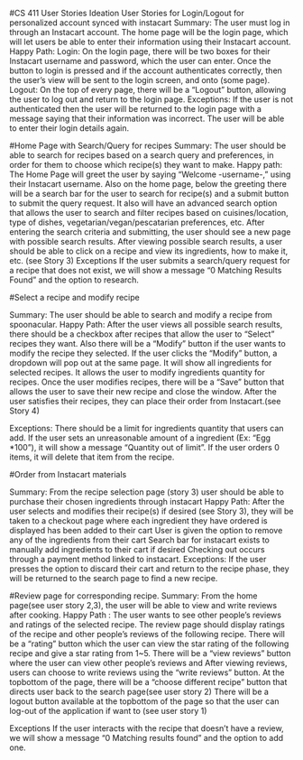 #CS 411 User Stories Ideation
User Stories for
Login/Logout for personalized account synced with instacart
Summary: The user must log in through an Instacart account. The home page will be the login page, which will let users be able to enter their information using their Instacart account.
Happy Path:
Login: On the login page, there will be two boxes for their Instacart username and password, which the user can enter. Once the button to login is pressed and if the account authenticates correctly, then the user’s view will be sent to the login screen, and onto (some page).
Logout: On the top of every page, there will be a “Logout” button, allowing the user to log out and return to the login page.
Exceptions:
If the user is not authenticated then the user will be returned to the login page with a message saying that their information was incorrect. The user will be able to enter their login details again.

#Home Page with Search/Query for recipes
Summary:
The user should be able to search for recipes based on a search query and preferences, in order for them to choose which recipe(s) they want to make.
Happy path:
The Home Page will greet the user by saying “Welcome -username-,” using their Instacart username.
Also on the home page, below the greeting there will be a search bar for the user to search for recipe(s) and a submit button to submit the query request.
It also will have an advanced search option that allows the user to search and filter recipes based on cuisines/location, type of dishes, vegetarian/vegan/pescatarian preferences, etc.
After entering the search criteria and submitting, the user should see a new page with possible search results.
After viewing possible search results, a user should be able to click on a recipe and view its ingredients, how to make it, etc. (see Story 3)
Exceptions
If the user submits a search/query request for a recipe that does not exist, we will show a message “0 Matching Results Found” and the option to research.


#Select a recipe and modify recipe

Summary:  The user should be able to search and modify a recipe from spoonacular.
Happy Path:
After the user views all possible search results, there should be a checkbox after recipes that allow the user to “Select” recipes they want.
Also there will be a “Modify” button if the user wants to modify the recipe they selected.
If the user clicks the “Modify” button,  a dropdown will pop out at the same page. It will show all ingredients for selected recipes. It allows the user to modify ingredients quantity for recipes.
Once the user modifies recipes, there will be a “Save” button that allows the user to save their new recipe and close the window.
After the user satisfies their recipes, they can place their order from Instacart.(see Story 4)

Exceptions:
There should be a limit for ingredients quantity that users can add. If the user sets an unreasonable amount of a ingredient (Ex: “Egg *100”), it will show a message “Quantity out of limit”.
If the user orders 0 items, it will delete that item from the recipe.

#Order from Instacart materials

Summary: From the recipe selection page (story 3) user should be able to purchase their chosen ingredients through instacart
Happy Path:
After the user selects and modifies their recipe(s) if desired (see Story 3), they will be taken to a checkout page where each ingredient they have ordered is displayed has been added to their cart
User is given the option to remove any of the ingredients from their cart
Search bar for instacart exists to manually add ingredients to their cart if desired
Checking out occurs through a payment method linked to instacart.
Exceptions:
If the user presses the option to discard their cart and return to the recipe phase, they will be returned to the search page to find a new recipe.

#Review page for corresponding recipe.
Summary: From the home page(see user story 2,3), the user will be able to view and write reviews after cooking.
Happy Path :
The user wants to see other people’s reviews and ratings of the selected recipe. The review page should display ratings of the recipe and other people’s reviews of the following recipe.
There will be a “rating” button which the user can view the star rating of the following recipe and give a star rating from 1~5.
There will be a “view reviews” button where the user can view other people’s reviews and
After viewing reviews, users can choose to write reviews using the “write reviews” button.
At the topbottom of the page, there will be a “choose different recipe” button that directs user back to the search page(see user story 2)
There will be a logout button available at the topbottom of the page so that the user can log-out of the application if want to (see user story 1)

Exceptions
If the user interacts with the recipe that doesn’t have a review, we will show a message “0 Matching results found” and the option to add one.
